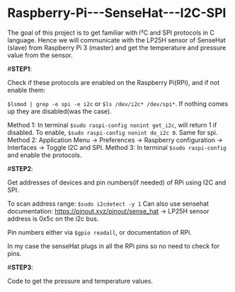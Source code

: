 # Raspberry-Pi---SenseHat---I2C-SPI
The goal of this project is to get familiar with I²C and SPI protocols in C language. Hence we will communicate with the LP25H sensor of SenseHat (slave) from Raspberry Pi 3 (master) and get the temperature and pressure value from the sensor.

#**STEP1**:

Check if these protocols are enabled on the Raspberry Pi(RPi), and if not enable them:

`$lsmod | grep -e spi -e i2c` or `$ls /dev/i2c* /dev/spi*`. If nothing comes up they are disabled(was the case).

Method 1: In terminal `$sudo raspi-config nonint get_i2c`, will return 1 if disabled. To enable, `$sudo raspi-config nonint do_i2c 0`. Same for spi.
Method 2: Application Menu -> Preferences -> Raspberry configuration -> Interfaces -> Toggle I2C and SPI.
Method 3: In terminal `$sudo raspi-config` and enable the protocols.

#**STEP2**:

Get addresses of devices and pin numbers(if needed) of RPi using I2C and SPI.

To scan address range: `$sudo i2cdetect -y 1`
Can also use sensehat documentation: https://pinout.xyz/pinout/sense_hat
-> LP25H sensor address is 0x5c on the i2c bus.

Pin numbers either via `$gpio readall`, or documentation of RPi. 

In my case the senseHat plugs in all the RPi pins so no need to check for pins.

#**STEP3**:

Code to get the pressure and temperature values.
